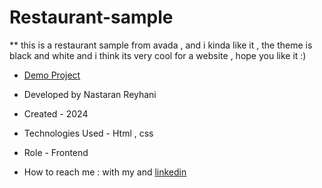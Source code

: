 # Restaurant-sample
** this is a restaurant sample from avada , and i kinda like it , the theme is black and white and i think its very cool for a website , hope you like it :)

- [Demo Project](https://nastaran-reyhani.github.io/Restaurant-sample/)

- Developed by Nastaran Reyhani

- Created - 2024

- Technologies Used - Html , css 

- Role - Frontend

- How to reach me : with my and [linkedin](https://www.linkedin.com/in/nastaran-reyhani-905b81337)
